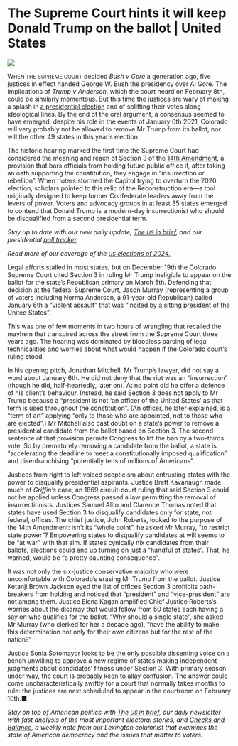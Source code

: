 # The Supreme Court hints it will keep Donald Trump on the ballot | United States

<img src="https://images.weserv.nl/?url=www.economist.com/img/b/1280/720/90/media-assets/image/20240210_USP509.jpg" /><div></div><p><span>W</span><small>HEN THE SUPREME COURT</small> decided <i>Bush v Gore</i> a generation ago, five justices in effect handed George W. Bush the presidency over Al Gore. The implications of<i> Trump v Anderson</i>, which the court heard on February 8th, could be similarly momentous. But this time the justices are wary of making a splash in <a href="https://www.economist.com/united-states/2024/02/04/trumps-lead-over-biden-may-be-smaller-than-it-looks">a presidential election</a> and of splitting their votes along ideological lines. By the end of the oral argument, a consensus seemed to have emerged: despite his role in the events of January 6th 2021, Colorado will very probably not be allowed to remove Mr Trump from its ballot, nor will the other 49 states in this year’s election.</p><p>The historic hearing marked the first time the Supreme Court had considered the meaning and reach of Section 3 of the <a href="https://www.economist.com/the-economist-explains/2023/09/20/could-the-14th-amendment-bar-donald-trump-from-becoming-president-again">14th Amendment</a>, a provision that bars officials from holding future public office if, after taking an oath supporting the constitution, they engage in “insurrection or rebellion”. When rioters stormed the Capitol trying to overturn the 2020 election, scholars pointed to this relic of the Reconstruction era—a tool originally designed to keep former Confederate leaders away from the levers of power. Voters and advocacy groups in at least 35 states emerged to contend that Donald Trump is a modern-day insurrectionist who should be disqualified from a second presidential term. </p><div><div><div id="econ-1"></div></div></div><aside><p><i>Stay up to date with our new daily update, <a href="https://www.economist.com/in-brief/">The <small>US</small> in brief</a>, and our presidential <a href="https://www.economist.com/interactive/us-2024-election/trump-biden-polls/">poll tracker</a>. </i></p><p><i>Read more of our coverage of the <a href="https://www.economist.com/us-election-2024"><small>US</small> elections of 2024.</a></i></p></aside><p>Legal efforts stalled in most states, but on December 19th the Colorado Supreme Court cited Section 3 in ruling Mr Trump ineligible to appear on the ballot for the state’s Republican primary on March 5th. Defending that decision at the federal Supreme Court, Jason Murray (representing a group of voters including Norma Anderson, a 91-year-old Republican) called January 6th a “violent assault” that was “incited by a sitting president of the United States”.</p><p>This was one of few moments in two hours of wrangling that recalled the mayhem that transpired across the street from the Supreme Court three years ago. The hearing was dominated by bloodless parsing of legal technicalities and worries about what would happen if the Colorado court’s ruling stood.</p><p>In his opening pitch, Jonathan Mitchell, Mr Trump’s lawyer, did not say a word about January 6th. He did not deny that the riot was an “insurrection” (though he did, half-heartedly, later on). At no point did he offer a defence of his client’s behaviour. Instead, he said Section 3 does not apply to Mr Trump because a “president is not ‘an officer of the United States’ as that term is used throughout the constitution”. (An officer, he later explained, is a “term of art” applying “only to those who are appointed, not to those who are elected”.) Mr Mitchell also cast doubt on a state’s power to remove a presidential candidate from the ballot based on Section 3. The second sentence of that provision permits Congress to lift the ban by a two-thirds vote. So by prematurely removing a candidate from the ballot, a state is “accelerating the deadline to meet a constitutionally imposed qualification” and disenfranchising “potentially tens of millions of Americans”.</p><div><div><div id="econ-2"></div></div></div><p>Justices from right to left voiced scepticism about entrusting states with the power to disqualify presidential aspirants. Justice Brett Kavanaugh made much of <i>Griffin’s</i> case, an 1869 circuit-court ruling that said Section 3 could not be applied unless Congress passed a law permitting the removal of insurrectionists. Justices Samuel Alito and Clarence Thomas noted that states have used Section 3 to disqualify candidates only for state, not federal, offices. The chief justice, John Roberts, looked to the purpose of the 14th Amendment: isn’t its “whole point”, he asked Mr Murray, ”to restrict state power”? Empowering states to disqualify candidates at will seems to be “at war” with that aim. If states cynically nix candidates from their ballots, elections could end up turning on just a “handful of states”. That, he warned, would be “a pretty daunting consequence”.</p><p>It was not only the six-justice conservative majority who were uncomfortable with Colorado’s erasing Mr Trump from the ballot. Justice Ketanji Brown Jackson eyed the list of offices Section 3 prohibits oath-breakers from holding and noticed that “president” and “vice-president” are not among them. Justice Elena Kagan amplified Chief Justice Roberts’s worries about the disarray that would follow from 50 states each having a say on who qualifies for the ballot. “Why should a single state”, she asked Mr Murray (who clerked for her a decade ago), “have the ability to make this determination not only for their own citizens but for the rest of the nation?”</p><p>Justice Sonia Sotomayor looks to be the only possible dissenting voice on a bench unwilling to approve a new regime of states making independent judgments about candidates’ fitness under Section 3. With primary season under way, the court is probably keen to allay confusion. The answer could come uncharacteristically swiftly for a court that normally takes months to rule: the justices are next scheduled to appear in the courtroom on February 16th.<span>■</span></p><p><i>Stay on top of American politics with <a href="https://www.economist.com/newsletters/us-in-brief">The <small>US </small>in brief</a>, our daily newsletter with fast analysis of the most important electoral stories, and <a href="https://www.economist.com/newsletters/checks-and-balance">Checks and Balance</a>, a weekly note from our Lexington columnist that examines the state of American democracy and the issues that matter to voters.</i></p>

